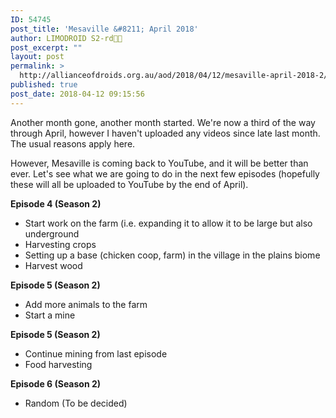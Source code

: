 ```yaml
---
ID: 54745
post_title: 'Mesaville &#8211; April 2018'
author: LIMODROID S2-rd🔭🔬
post_excerpt: ""
layout: post
permalink: >
  http://allianceofdroids.org.au/aod/2018/04/12/mesaville-april-2018-2/
published: true
post_date: 2018-04-12 09:15:56
---
```

Another month gone, another month started. We're now a third of the way through April, however I haven't uploaded any videos since late last month. The usual reasons apply here.

However, Mesaville is coming back to YouTube, and it will be better than ever. Let's see what we are going to do in the next few episodes (hopefully these will all be uploaded to YouTube by the end of April).

<strong>Episode 4 (Season 2)</strong>
<ul>
	<li>Start work on the farm (i.e. expanding it to allow it to be large but also underground</li>
	<li>Harvesting crops</li>
	<li>Setting up a base (chicken coop, farm) in the village in the plains biome</li>
	<li>Harvest wood</li>
</ul>
<strong>Episode 5 (Season 2)</strong>
<ul>
	<li>Add more animals to the farm</li>
	<li>Start a mine</li>
</ul>
<strong>Episode 5 (Season 2)</strong>
<ul>
	<li>Continue mining from last episode</li>
	<li>Food harvesting</li>
</ul>
<strong>Episode 6 (Season 2)</strong>
<ul>
	<li>Random (To be decided)</li>
</ul>